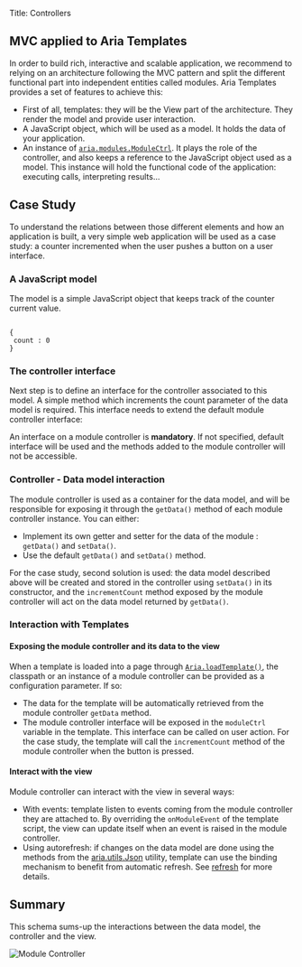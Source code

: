 Title: Controllers


## MVC applied to Aria Templates

In order to build rich, interactive and scalable application, we recommend to relying on an architecture following the MVC pattern and split the different functional part into independent entities called modules. Aria Templates provides a set of features to achieve this:

* First of all, templates: they will be the View part of the architecture. They render the model and provide user interaction.
* A JavaScript object, which will be used as a model. It holds the data of your application.
* An instance of [`aria.modules.ModuleCtrl`](http://ariatemplates.com/api/#aria.modules.ModuleCtrl). It plays the role of the controller, and also keeps a reference to the JavaScript object used as a model. This instance will hold the functional code of the application: executing calls, interpreting results...

## Case Study

To understand the relations between those different elements and how an application is built, a very simple web application will be used as a case study: a counter incremented when the user pushes a button on a user interface.

### A JavaScript model
The model is a simple JavaScript object that keeps track of the counter current value.

<div data-sample="hardcoded"><pre><code>
{
 count : 0
}
</code></pre></div>

### The controller interface

Next step is to define an interface for the controller associated to this model. A simple method which increments the count parameter of the data model is required. This interface needs to extend the default module controller interface:

<script src='http://snippets.ariatemplates.com/snippets/github.com/ariatemplates/documentation-code/snippets/modules/controller/IMyModuleController.js?lang=javascript&outdent=true'></script>

An interface on a module controller is **mandatory**. If not specified, default interface will be used and the methods added to the module controller will not be accessible.


### Controller - Data model interaction

The module controller is used as a container for the data model, and will be responsible for exposing it through the `getData()` method of each module controller instance. You can either:

* Implement its own getter and setter for the data of the module : `getData()` and `setData()`.
* Use the default `getData()` and `setData()` method.

For the case study, second solution is used: the data model described above will be created and stored in the controller using `setData()` in its constructor, and the `incrementCount` method exposed by the module controller will act on the data model returned by `getData()`.

<script src='http://snippets.ariatemplates.com/snippets/github.com/ariatemplates/documentation-code/snippets/modules/controller/MyModuleController.js?lang=javascript&outdent=true'></script>


### Interaction with Templates

#### Exposing the module controller and its data to the view

When a template is loaded into a page through [`Aria.loadTemplate()`](http://ariatemplates.com/api/#Aria:loadTemplate:method), the classpath or an instance of a module controller can be provided as a configuration parameter. If so:

* The data for the template will be automatically retrieved from the module controller `getData` method.
* The module controller interface will be exposed in the `moduleCtrl` variable in the template. This interface can be called on user action. For the case study, the template will call the `incrementCount` method of the module controller when the button is pressed.

<script src='http://snippets.ariatemplates.com/snippets/github.com/ariatemplates/documentation-code/snippets/modules/controller/MyView.tpl?tag=button&lang=at&outdent=true'></script>

#### Interact with the view

Module controller can interact with the view in several ways:

* With events: template listen to events coming from the module controller they are attached to. By overriding the `onModuleEvent` of the template script, the view can update itself when an event is raised in the module controller.
* Using autorefresh: if changes on the data model are done using the methods from the [aria.utils.Json](http://ariatemplates.com/api/#aria.utils.Json) utility, template can use the binding mechanism to benefit from automatic refresh. See [refresh](refresh) for more details.

<script src='http://snippets.ariatemplates.com/snippets/github.com/ariatemplates/documentation-code/snippets/modules/controller/MyView.tpl?tag=display&lang=at&outdent=true'></script>

## Summary

This schema sums-up the interactions between the data model, the controller and the view.

![Module Controller](../images/modulectrlschema.png)